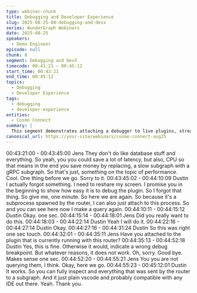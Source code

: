 ```yaml
---
type: webinar-chunk
title: Debugging and Developer Experience
slug: 2025-08-25-08-debugging-and-devx
series: WunderGraph Webinars
date: 2025-08-25
speakers:
  - Demo Engineer
episode: null
chunk: 8
segment: Debugging and DevX
timecode: 00:43:21 – 00:45:12
start_time: 00:43:21
end_time: 00:45:12
topics:
  - Debugging
  - Developer Experience
tags:
  - debugging
  - developer-experience
entities:
  - Cosmo Connect
summary: |
  This segment demonstrates attaching a debugger to live plugins, streamlining developer workflows and testing.
canonical_url: https://your-site/webinars/cosmo-connect-aug25
---
```


00:43:21:00 - 00:43:45:00
Jens
They don't do like database stuff and everything. So yeah, you you could save a lot of latency,
but also, CPU so that means in the end you save money by replacing, a slow subgraph with a
gRPC subgraph. So that's just, something on the topic of performance. Cool. One thing before
we go. Sorry to it.
00:43:45:02 - 00:44:10:09
Dustin
I actually forgot something. I need to reshare my screen. I promise you in the beginning to show
how easy it is to debug the plugin. So I forgot that thing. So give me, one minute. So here we
are again. So because it's a subprocess spawned by the router, I can also just attach to this
process. So and you can see here now I make a query again.
00:44:10:11 - 00:44:15:12
Dustin
Okay. one sec.
00:44:15:14 - 00:44:18:01
Jens
Did you really want to do this.
00:44:18:03 - 00:44:22:14
Dustin
Yeah I will do it.
00:44:22:16 - 00:44:27:14
Dustin
Okay.
00:44:27:16 - 00:44:31:24
Dustin
So this was right one sec touch.
00:44:32:01 - 00:44:35:11
Jens
Have you attached to the plugin that is currently running with this router?
00:44:35:13 - 00:44:52:18
Dustin
Yes, this is fine. Otherwise it would, indicate a wrong debug breakpoint. But whatever reasons, it
does not work. Oh, sorry. Good bye. Makes sense one sec.
00:44:52:20 - 00:44:55:21
Jens
You you are not querying them, I think. Okay, here we go.
00:44:55:23 - 00:45:12:01
Dustin
It works. So you can fully inspect and everything that was sent by the router to a subgraph. And
it just plain vscode and probably compatible with any IDE out there. Yeah. Thank you.